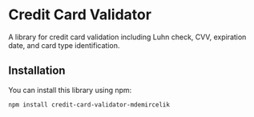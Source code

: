 # Credit Card Validator

A library for credit card validation including Luhn check, CVV, expiration date, and card type identification.

## Installation

You can install this library using npm:

```bash
npm install credit-card-validator-mdemircelik
